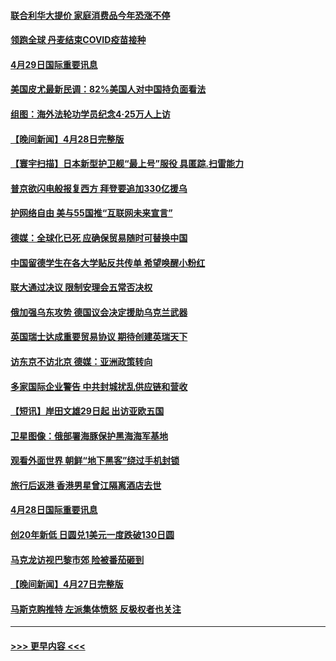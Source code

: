 #### [联合利华大提价 家庭消费品今年恐涨不停](../pages/prog202/a103413289.md?t=04292051) 
#### [领跑全球 丹麦结束COVID疫苗接种](../pages/prog202/a103413270.md?t=04292051) 
#### [4月29日国际重要讯息](../pages/prog202/a103413274.md?t=04292051) 
#### [美国皮尤最新民调：82%美国人对中国持负面看法](../pages/prog202/a103413248.md?t=04292051) 
#### [组图：海外法轮功学员纪念4‧25万人上访](../pages/prog202/a103413180.md?t=04292051) 
#### [【晚间新闻】4月28日完整版](../pages/prog202/a103413038.md?t=04292051) 
#### [【寰宇扫描】日本新型护卫舰“最上号”服役 具匿踪.扫雷能力](../pages/prog202/a103412814.md?t=04292051) 
#### [普京欲闪电般报复西方 拜登要追加330亿援乌](../pages/prog202/a103412877.md?t=04292051) 
#### [护网络自由 美与55国推“互联网未来宣言”](../pages/prog202/a103412841.md?t=04292051) 
#### [德媒：全球化已死 应确保贸易随时可替换中国](../pages/prog202/a103412798.md?t=04292051) 
#### [中国留德学生在各大学贴反共传单 希望唤醒小粉红](../pages/prog202/a103412796.md?t=04292051) 
#### [联大通过决议 限制安理会五常否决权](../pages/prog202/a103412649.md?t=04292051) 
#### [俄加强乌东攻势 德国议会决定援助乌克兰武器](../pages/prog202/a103412626.md?t=04292051) 
#### [英国瑞士达成重要贸易协议 期待创建英瑞天下](../pages/prog202/a103412677.md?t=04292051) 
#### [访东京不访北京  德媒：亚洲政策转向](../pages/prog202/a103412515.md?t=04292051) 
#### [多家国际企业警告 中共封城扰乱供应链和营收](../pages/prog202/a103412512.md?t=04292051) 
#### [【短讯】岸田文雄29日起 出访亚欧五国](../pages/prog202/a103412574.md?t=04292051) 
#### [卫星图像：俄部署海豚保护黑海海军基地](../pages/prog202/a103412424.md?t=04292051) 
#### [观看外面世界 朝鲜“地下黑客”绕过手机封锁](../pages/prog202/a103412416.md?t=04292051) 
#### [旅行后返港 香港男星曾江隔离酒店去世](../pages/prog202/a103412404.md?t=04292051) 
#### [4月28日国际重要讯息](../pages/prog202/a103412316.md?t=04292051) 
#### [创20年新低 日圆兑1美元一度跌破130日圆](../pages/prog202/a103412263.md?t=04292051) 
#### [马克龙访视巴黎市郊 险被番茄砸到](../pages/prog202/a103412180.md?t=04292051) 
#### [【晚间新闻】4月27日完整版](../pages/prog202/a103412077.md?t=04292051) 
#### [马斯克购推特 左派集体愤怒 反极权者也关注](../pages/prog202/a103412005.md?t=04292051) 

----
#### [ >>> 更早内容 <<< ](../indexes/prog202-earlier.md)
